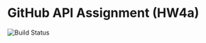 # GitHub API Assignment (HW4a)

![Build Status](https://travis-ci.org/Jgalligan1/GitHub567/HW-03A.svg?branch=main)
